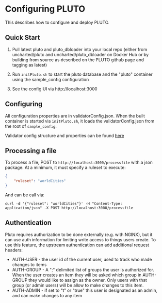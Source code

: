 # Configuring PLUTO
This describes how to configure and deploy PLUTO.

## Quick Start
1. Pull latest pluto and pluto_dbloader into your local repo (either from uncharted/pluto and uncharted/pluto_dbloader on Docker Hub or by building from source as described on the PLUTO github page and tagging as latest)

2. Run `initPluto.sh` to start the pluto database and the "pluto" container using the sample_config configuration

3. See the config UI via http://localhost:3000

## Configuring
All configuration properties are in validatorConfig.json. When the built container is started via `initPluto.sh`, 
it loads the validatorConfig.json from the root of `sample_config`. 

Validator config structure and properties can be found [here][validatorConfig]

## Processing a file

To process a file, POST to `http://localhost:3000/processfile` with a json package. At a minimum, it must specify a ruleset to execute:

```json
{
	"ruleset": "worldCities"
}
```
And can be call via:

```
curl -d '{"ruleset": "worldCities"}' -H "Content-Type: application/json" -X POST http://localhost:3000/processfile
```

## Authentication
Pluto requires authorization to be done externally (e.g. with NGINX), but it can use auth information for limiting
write access to things users create. To use this feature, the upstream authentication can add additional request headers:
  * AUTH-USER - the user id of the current user, used to track who made changes to items
  * AUTH-GROUP - A ";" delimited list of groups the user is authorized for.  When the user creates an item they will be asked which group in AUTH-GROUP they would like to assign as the owner.  Only users with that  
  group (or admin users) will be allow to make changes to this item.
  * AUTH-ADMIN - if set to "t" or "true" this user is designated as an admin, and can make changes to any item


[validatorConfig]: docs/validatorConfig.md